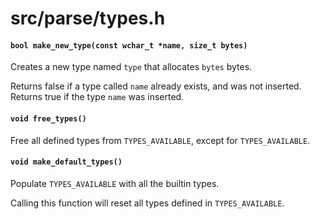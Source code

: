 # src/parse/types.h

#### `bool make_new_type(const wchar_t *name, size_t bytes)`
Creates a new type named `type` that allocates `bytes` bytes.

Returns false if a type called `name` already exists, and was not inserted.
Returns true if the type `name` was inserted.

#### `void free_types()`
Free all defined types from `TYPES_AVAILABLE`, except for `TYPES_AVAILABLE`.

#### `void make_default_types()`
Populate `TYPES_AVAILABLE` with all the builtin types.

Calling this function will reset all types defined in `TYPES_AVAILABLE`.

